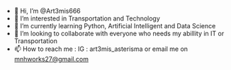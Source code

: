 - 👋 Hi, I’m @Art3mis666
- 👀 I’m interested in Transportation and Technology
- 🌱 I’m currently learning Python, Artificial Intelligent and Data Science
- 💞️ I’m looking to collaborate with everyone who needs my abillity in IT or Transportation
- 📫 How to reach me : IG : art3mis_asterisma or email me on mnhworks27@gmail.com

<!---
Art3mis666/Art3mis666 is a ✨ special ✨ repository because its `README.md` (this file) appears on your GitHub profile.
You can click the Preview link to take a look at your changes.
--->
